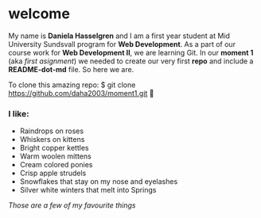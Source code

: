 # welcome 

My name is **Daniela Hasselgren** and I am a first year student at Mid University Sundsvall program for **Web Development**. 
As a part of our course work for **Web Development II**, we are learning Git. In our **moment 1** (aka *first asignment*) we needed to create our very first **repo** and include a **README-dot-md** file. So here we are. 

To clone this amazing repo: $ git clone https://github.com/daha2003/moment1.git :pray:

### I like:
 - Raindrops on roses  
 - Whiskers on kittens
 -  Bright copper kettles 
 - Warm woolen mittens 
  - Cream colored ponies  
  - Crisp apple strudels 
  - Snowflakes that stay on my nose and eyelashes 
  - Silver white winters that melt into Springs

*Those are a few of my favourite things*
 
